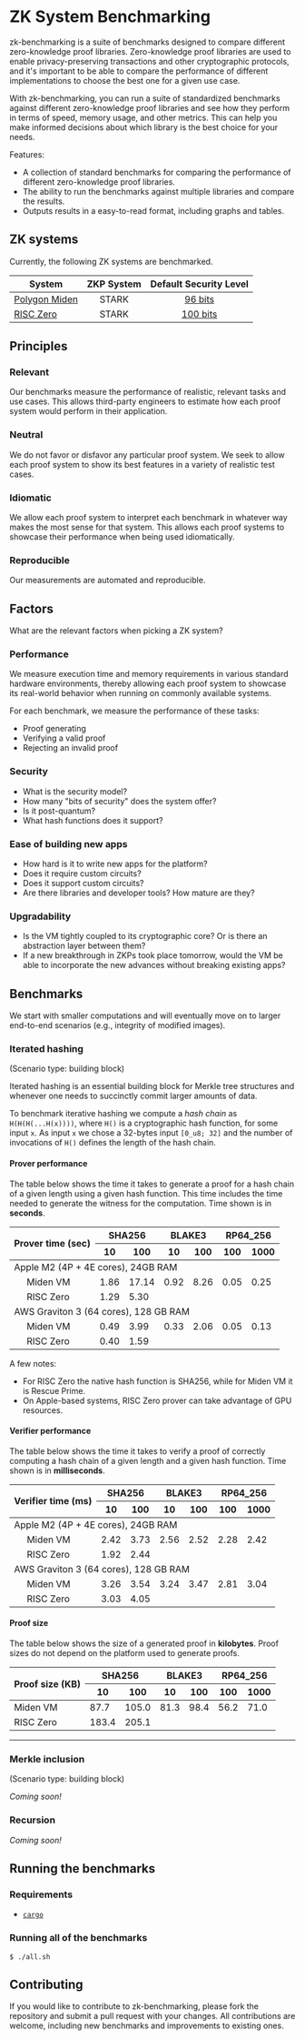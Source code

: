 # ZK System Benchmarking
 
zk-benchmarking is a suite of benchmarks designed to compare different zero-knowledge proof libraries. Zero-knowledge proof libraries are used to enable privacy-preserving transactions and other cryptographic protocols, and it's important to be able to compare the performance of different implementations to choose the best one for a given use case.
 
With zk-benchmarking, you can run a suite of standardized benchmarks against different zero-knowledge proof libraries and see how they perform in terms of speed, memory usage, and other metrics. This can help you make informed decisions about which library is the best choice for your needs.
 
Features:
 
* A collection of standard benchmarks for comparing the performance of different zero-knowledge proof libraries.
* The ability to run the benchmarks against multiple libraries and compare the results.
* Outputs results in a easy-to-read format, including graphs and tables.
 
## ZK systems
Currently, the following ZK systems are benchmarked.

| System        | ZKP System | Default Security Level |
| ------------- | :--------: | :--------------: |
| [Polygon Miden](https://github.com/0xPolygonMiden/miden-vm) | STARK | [96 bits](https://github.com/maticnetwork/miden/blob/e941cf8dc6397a830d9073c8730389248e82f8e1/air/src/options.rs#L29) |
| [RISC Zero](https://github.com/risc0/risc0/) | STARK | [100 bits](https://github.com/risc0/risc0/#security) |

## Principles
 
### Relevant
 
Our benchmarks measure the performance of realistic, relevant tasks and use cases. This allows third-party engineers to estimate how each proof system would perform in their application.
 
### Neutral
 
We do not favor or disfavor any particular proof system. We seek to allow each proof system to show its best features in a variety of realistic test cases.
 
### Idiomatic
 
We allow each proof system to interpret each benchmark in whatever way makes the most sense for that system. This allows each proof systems to showcase their performance when being used idiomatically.
 
### Reproducible
 
Our measurements are automated and reproducible.
 
## Factors
 
What are the relevant factors when picking a ZK system?
 
### Performance
 
We measure execution time and memory requirements in various standard hardware environments, thereby allowing each proof system to showcase its real-world behavior when running on commonly available systems.
 
For each benchmark, we measure the performance of these tasks:
 
* Proof generating
* Verifying a valid proof
* Rejecting an invalid proof
 
### Security
 
* What is the security model?
* How many "bits of security" does the system offer?
* Is it post-quantum?
* What hash functions does it support?
 
### Ease of building new apps
 
* How hard is it to write new apps for the platform?
* Does it require custom circuits?
* Does it support custom circuits?
* Are there libraries and developer tools? How mature are they?
 
### Upgradability
 
* Is the VM tightly coupled to its cryptographic core? Or is there an abstraction layer between them?
* If a new breakthrough in ZKPs took place tomorrow, would the VM be able to incorporate the new advances without breaking existing apps?
 
## Benchmarks
 
We start with smaller computations and will eventually move on to larger end-to-end scenarios (e.g., integrity of modified images).
 
### Iterated hashing
 
(Scenario type: building block)

Iterated hashing is an essential building block for Merkle tree structures and whenever one needs to succinctly commit larger amounts of data. 

To benchmark iterative hashing we compute a *hash chain* as `H(H(H(...H(x))))`, where `H()` is a cryptographic hash function, for some input `x`. As input `x` we chose a 32-bytes input `[0_u8; 32]` and the number of invocations of `H()` defines the length of the hash chain.
 
#### Prover performance

The table below shows the time it takes to generate a proof for a hash chain of a given length using a given hash function. This time includes the time needed to generate the witness for the computation. Time shown is in **seconds**.

<table>
    <thead>
        <tr>
            <th rowspan=2 colspan=2>Prover time (sec)</th>
            <th colspan=2>SHA256</th>
            <th colspan=2>BLAKE3</th>
            <th colspan=2>RP64_256</th>
        </tr>
        <tr>
            <th>10</th>
            <th>100</th>
            <th>10</th>
            <th>100</th>
            <th>100</th>
            <th>1000</th>
        </tr>
    </thead>
    <tbody>
        <tr>
            <td colspan=8>Apple M2 (4P + 4E cores), 24GB RAM </td>
        </tr>
        <tr>
            <td> </td>
            <td style="text-align:left">Miden VM</td>
            <td>1.86</td>
            <td>17.14</td>
            <td>0.92</td>
            <td>8.26</td>
            <td>0.05</td>
            <td>0.25</td>
        </tr>
        <tr>
            <td> </td>
            <td style="text-align:left">RISC Zero</td>
            <td>1.29</td>
            <td>5.30</td>
            <td> </td>
            <td> </td>
            <td> </td>
            <td> </td>
        </tr>
        <tr>
            <td colspan=8>AWS Graviton 3 (64 cores), 128 GB RAM</td>
        </tr>
        <tr>
            <td> </td>
            <td style="text-align:left">Miden VM</td>
            <td>0.49</td>
            <td>3.99</td>
            <td>0.33</td>
            <td>2.06</td>
            <td>0.05</td>
            <td>0.13</td>
        </tr>
        <tr>
            <td> </td>
            <td style="text-align:left">RISC Zero</td>
            <td>0.40</td>
            <td>1.59</td>
            <td> </td>
            <td> </td>
            <td> </td>
            <td> </td>
        </tr>
    </tbody>
</table>

A few notes:
* For RISC Zero the native hash function is SHA256, while for Miden VM it is Rescue Prime.
* On Apple-based systems, RISC Zero prover can take advantage of GPU resources.

#### Verifier performance
The table below shows the time it takes to verify a proof of correctly computing a hash chain of a given length and a given hash function. Time shown is in **milliseconds**.

<table>
    <thead>
        <tr>
            <th rowspan=2 colspan=2>Verifier time (ms)</th>
            <th colspan=2>SHA256</th>
            <th colspan=2>BLAKE3</th>
            <th colspan=2>RP64_256</th>
        </tr>
        <tr>
            <th>10</th>
            <th>100</th>
            <th>10</th>
            <th>100</th>
            <th>100</th>
            <th>1000</th>
        </tr>
    </thead>
    <tbody>
        <tr>
            <td colspan=8>Apple M2 (4P + 4E cores), 24GB RAM </td>
        </tr>
        <tr>
            <td> </td>
            <td style="text-align:left">Miden VM</td>
            <td>2.42</td>
            <td>3.73</td>
            <td>2.56</td>
            <td>2.52</td>
            <td>2.28</td>
            <td>2.42</td>
        </tr>
        <tr>
            <td> </td>
            <td style="text-align:left">RISC Zero</td>
            <td>1.92</td>
            <td>2.44</td>
            <td> </td>
            <td> </td>
            <td> </td>
            <td> </td>
        </tr>
        <tr>
            <td colspan=8>AWS Graviton 3 (64 cores), 128 GB RAM</td>
        </tr>
        <tr>
            <td> </td>
            <td style="text-align:left">Miden VM</td>
            <td>3.26</td>
            <td>3.54</td>
            <td>3.24</td>
            <td>3.47</td>
            <td>2.81</td>
            <td>3.04</td>
        </tr>
        <tr>
            <td> </td>
            <td style="text-align:left">RISC Zero</td>
            <td>3.03</td>
            <td>4.05</td>
            <td> </td>
            <td> </td>
            <td> </td>
            <td> </td>
        </tr>
    </tbody>
</table>

#### Proof size
The table below shows the size of a generated proof in **kilobytes**. Proof sizes do not depend on the platform used to generate proofs.

<table>
    <thead>
        <tr>
            <th rowspan=2>Proof size (KB)</th>
            <th colspan=2>SHA256</th>
            <th colspan=2>BLAKE3</th>
            <th colspan=2>RP64_256</th>
        </tr>
        <tr>
            <th>10</th>
            <th>100</th>
            <th>10</th>
            <th>100</th>
            <th>100</th>
            <th>1000</th>
        </tr>
    </thead>
    <tbody>
        <tr>
            <td style="text-align:left">Miden VM</td>
            <td>87.7</td>
            <td>105.0</td>
            <td>81.3</td>
            <td>98.4</td>
            <td>56.2</td>
            <td>71.0</td>
        </tr>
        <tr>
            <td style="text-align:left">RISC Zero</td>
            <td>183.4</td>
            <td>205.1</td>
            <td> </td>
            <td> </td>
            <td> </td>
            <td> </td>
        </tr>
       
</table>

____

### Merkle inclusion
 
(Scenario type: building block)
 
*Coming soon!*
 
### Recursion
 
*Coming soon!*
 
## Running the benchmarks

### Requirements
 
* [`cargo`](https://doc.rust-lang.org/stable/cargo/)
 
### Running all of the benchmarks
 
```console
$ ./all.sh
```
 
## Contributing
 
If you would like to contribute to zk-benchmarking, please fork the repository and submit a pull request with your changes. All contributions are welcome, including new benchmarks and improvements to existing ones.
